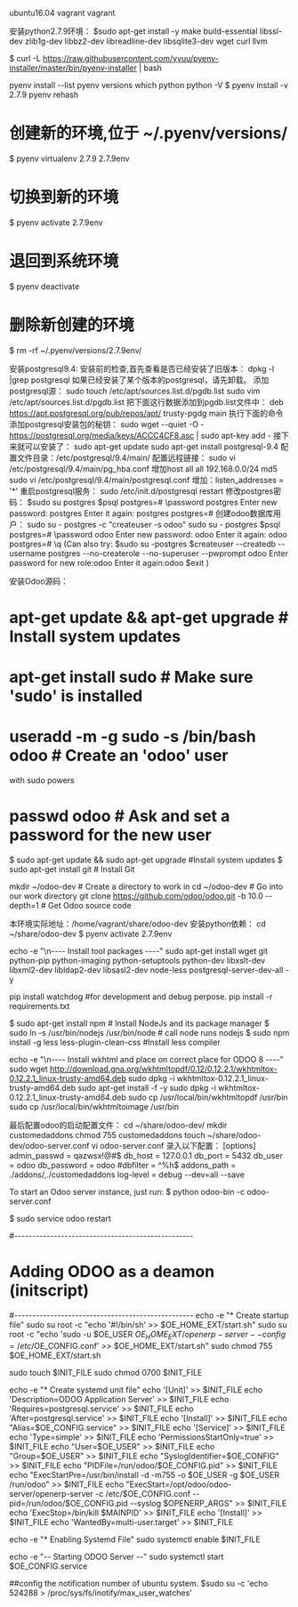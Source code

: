 ubuntu16.04
vagrant vagrant

安装python2.7.9环境：
$sudo apt-get install -y make build-essential libssl-dev zlib1g-dev libbz2-dev libreadline-dev libsqlite3-dev wget curl llvm

$ curl -L https://raw.githubusercontent.com/yyuu/pyenv-installer/master/bin/pyenv-installer | bash

pyenv install --list
pyenv versions
which python
python -V
$ pyenv install -v 2.7.9
pyenv rehash

# 创建新的环境,位于 ~/.pyenv/versions/
$ pyenv virtualenv 2.7.9 2.7.9env

# 切换到新的环境
$ pyenv activate 2.7.9env

# 退回到系统环境
$ pyenv deactivate

# 删除新创建的环境
$ rm -rf ~/.pyenv/versions/2.7.9env/

安装postgresql9.4:
安装前的检查,首先查看是否已经安装了旧版本：
dpkg -l |grep postgresql
如果已经安装了某个版本的postgresql，请先卸载。
添加postgresql源：
sudo touch /etc/apt/sources.list.d/pgdb.list
sudo vim /etc/apt/sources.list.d/pgdb.list
把下面这行数据添加到pgdb.list文件中：
deb https://apt.postgresql.org/pub/repos/apt/ trusty-pgdg main
执行下面的命令添加postgresql安装包的秘钥：
sudo wget --quiet -O - https://postgresql.org/media/keys/ACCC4CF8.asc | sudo apt-key add - 
接下来就可以安装了：
sudo apt-get update
sudo apt-get install postgresql-9.4
配置文件目录：/etc/postgresql/9.4/main/
配置远程链接：
sudo vi /etc/postgresql/9.4/main/pg_hba.conf
增加host  all    all    192.168.0.0/24    md5
sudo vi /etc/postgresql/9.4/main/postgresql.conf
增加：listen_addresses = '*'
重启postgresql服务：
sudo /etc/init.d/postgresql restart
修改postgres密码：
$sudo su postgres
$psql
postgres=# \password postgres
Enter new password:  postgres
Enter it again: postgres
postgres=# 
创建odoo数据库用户：
sudo su - postgres -c "createuser -s odoo"
sudo su - postgres
$psql
postgres=# \password odoo
Enter new password:  odoo
Enter it again: odoo
postgres=# \q
(Can also try:
$sudo su -postgres
$createuser --createdb  --username postgres --no-createrole --no-superuser --pwprompt odoo
  Enter password for new role:odoo
  Enter it again:odoo
$exit
)

安装Odoo源码：
# apt-get update && apt-get upgrade # Install system updates
# apt-get install sudo # Make sure 'sudo' is installed

# useradd -m -g sudo -s /bin/bash odoo # Create an 'odoo' user
with sudo powers
# passwd odoo # Ask and set a password for the new user

$ sudo apt-get update && sudo apt-get upgrade #Install system
updates
$ sudo apt-get install git # Install Git

mkdir ~/odoo-dev # Create a directory to work in
cd ~/odoo-dev # Go into our work directory
git clone https://github.com/odoo/odoo.git -b 10.0 --depth=1       # Get Odoo source code

本环境实际地址：/home/vagrant/share/odoo-dev
安装python依赖：
cd ~/share/odoo-dev
$ pyenv activate 2.7.9env

echo -e "\n---- Install tool packages ----"
sudo apt-get install wget git python-pip python-imaging python-setuptools python-dev libxslt-dev libxml2-dev libldap2-dev libsasl2-dev node-less postgresql-server-dev-all -y

pip install watchdog   #for development and debug perpose.
pip install -r requirements.txt

$ sudo apt-get install npm                     # Install NodeJs and its package manager
$ sudo ln -s /usr/bin/nodejs /usr/bin/node      # call node runs nodejs
$ sudo npm install -g less less-plugin-clean-css    #Install less compiler

echo -e "\n---- Install wkhtml and place on correct place for ODOO 8 ----"
sudo wget http://download.gna.org/wkhtmltopdf/0.12/0.12.2.1/wkhtmltox-0.12.2.1_linux-trusty-amd64.deb
sudo dpkg -i wkhtmltox-0.12.2.1_linux-trusty-amd64.deb
sudo apt-get install -f -y
sudo dpkg -i wkhtmltox-0.12.2.1_linux-trusty-amd64.deb
sudo cp /usr/local/bin/wkhtmltopdf /usr/bin
sudo cp /usr/local/bin/wkhtmltoimage /usr/bin


最后配置odoo的启动配置文件：
cd ~/share/odoo-dev/
mkdir customedaddons
chmod 755 customedaddons
touch ~/share/odoo-dev/odoo-server.conf
vi odoo-server.conf
录入以下配置：
[options]
admin_passwd = qazwsx!@#$
db_host = 127.0.0.1
db_port = 5432
db_user = odoo
db_password = odoo
#dbfilter = ^%h$
addons_path = ./addons/,./customedaddons
log-level = debug
--dev=all
--save

To start an Odoo server instance, just run:
$ python odoo-bin -c odoo-server.conf

$ sudo service odoo restart


#--------------------------------------------------
# Adding ODOO as a deamon (initscript)
#--------------------------------------------------
echo -e "* Create startup file"
sudo su root -c "echo '#!/bin/sh' >> $OE_HOME_EXT/start.sh"
sudo su root -c "echo 'sudo -u $OE_USER $OE_HOME_EXT/openerp-server --config=/etc/$OE_CONFIG.conf' >> $OE_HOME_EXT/start.sh"
sudo chmod 755 $OE_HOME_EXT/start.sh


sudo touch $INIT_FILE
sudo chmod 0700 $INIT_FILE

echo -e "* Create systemd unit file"
echo '[Unit]' >> $INIT_FILE
echo 'Description=ODOO Application Server' >> $INIT_FILE
echo 'Requires=postgresql.service' >> $INIT_FILE
echo 'After=postgresql.service' >> $INIT_FILE
echo '[Install]' >> $INIT_FILE
echo "Alias=$OE_CONFIG.service" >> $INIT_FILE
echo '[Service]' >> $INIT_FILE
echo 'Type=simple' >> $INIT_FILE
echo 'PermissionsStartOnly=true' >> $INIT_FILE
echo "User=$OE_USER" >> $INIT_FILE
echo "Group=$OE_USER" >> $INIT_FILE
echo "SyslogIdentifier=$OE_CONFIG" >> $INIT_FILE
echo "PIDFile=/run/odoo/$OE_CONFIG.pid" >> $INIT_FILE
echo "ExecStartPre=/usr/bin/install -d -m755 -o $OE_USER -g $OE_USER /run/odoo" >> $INIT_FILE
echo "ExecStart=/opt/odoo/odoo-server/openerp-server -c /etc/$OE_CONFIG.conf --pid=/run/odoo/$OE_CONFIG.pid --syslog $OPENERP_ARGS" >> $INIT_FILE
echo 'ExecStop=/bin/kill $MAINPID' >> $INIT_FILE
echo '[Install]' >> $INIT_FILE
echo 'WantedBy=multi-user.target' >> $INIT_FILE

echo -e "* Enabling Systemd File"
sudo systemctl enable $INIT_FILE

echo -e "-- Starting ODOO Server --"
sudo systemctl start $OE_CONFIG.service



##config the notification number of ubuntu system.
$sudo su -c 'echo 524288 > /proc/sys/fs/inotify/max_user_watches'



